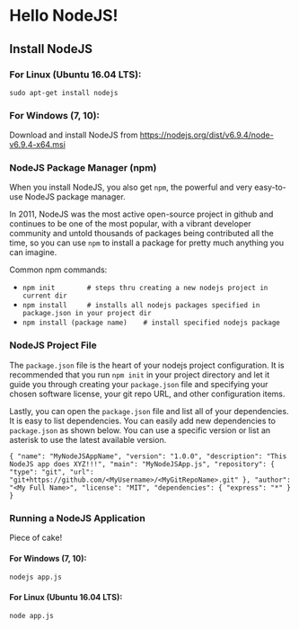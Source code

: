 # Hello NodeJS!

## Install NodeJS
### For Linux (Ubuntu 16.04 LTS):
`sudo apt-get install nodejs`

### For Windows (7, 10):
Download and install NodeJS from https://nodejs.org/dist/v6.9.4/node-v6.9.4-x64.msi

### NodeJS Package Manager (npm)
When you install NodeJS, you also get `npm`, the powerful and very easy-to-use
NodeJS package manager.

In 2011, NodeJS was the most active
open-source project in github and continues to be one of the most popular, with a vibrant
developer community and untold thousands of packages being contributed all the time,
so you can use `npm` to install a package for pretty much anything
you can imagine.

Common npm commands:
-   `npm init        # steps thru creating a new nodejs project in current dir`
-   `npm install     # installs all nodejs packages specified in package.json in your project dir`
-   `npm install (package name)    # install specified nodejs package`

### NodeJS Project File
The `package.json` file is the heart of your nodejs project configuration.
It is recommended that you run `npm init` in your project directory and let it guide you through
creating your `package.json` file and specifying your chosen software license, your
git repo URL, and other configuration items.

Lastly, you can open the `package.json` file and list all of your dependencies.
It is easy to list dependencies. You can easily add new dependencies to
`package.json` as shown below. You can use a specific version or list an asterisk
to use the latest available version.

`{
  "name": "MyNodeJSAppName",
  "version": "1.0.0",
  "description": "This NodeJS app does XYZ!!!",
  "main": "MyNodeJSApp.js",
  "repository": {
    "type": "git",
    "url": "git+https://github.com/<MyUsername>/<MyGitRepoName>.git"
  },
  "author": "<My Full Name>",
  "license": "MIT",
  "dependencies": {
      "express": "*"
  }
}`

### Running a NodeJS Application
Piece of cake!

#### For Windows (7, 10):
`nodejs app.js`

#### For Linux (Ubuntu 16.04 LTS):
`node app.js`
